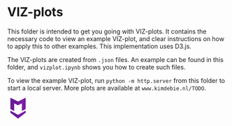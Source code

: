 # VIZ-plots

This folder is intended to get you going with VIZ-plots. It contains the necessary code to view an example VIZ-plot, and clear instructions on how to apply this to other examples. This implementation uses D3.js.

The VIZ-plots are created from `.json` files. An example can be found in this folder, and `vizplot.ipynb` shows you how to create such files.

To view the example VIZ-plot, run `python -m http.server` from this folder to start a local server. More plots are available at `www.kimdebie.nl/TODO`.

![alt text](https://github.com/adam-p/markdown-here/raw/master/src/common/images/icon48.png "Example VIZ-plot")
